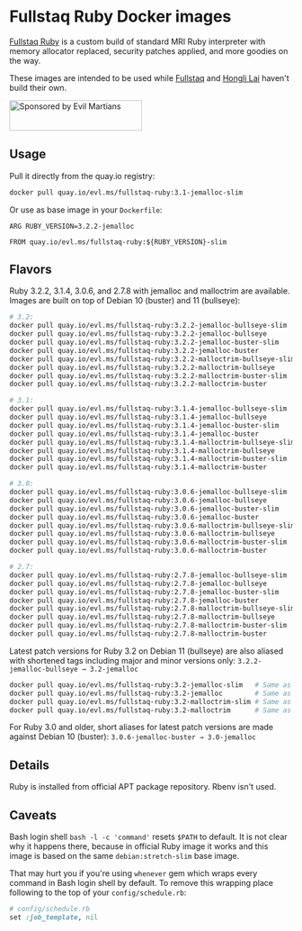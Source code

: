Fullstaq Ruby Docker images
===========================

[Fullstaq Ruby] is a custom build of standard MRI Ruby interpreter with memory allocator replaced, security patches applied, and more goodies on the way.

These images are intended to be used while [Fullstaq] and [Hongli Lai] haven't build their own.

<a href="https://evilmartians.com/?utm_source=fullstaq-ruby-docker&utm_campaign=project_page">
<img src="https://evilmartians.com/badges/sponsored-by-evil-martians.svg" alt="Sponsored by Evil Martians" width="236" height="54">
</a>

## Usage

Pull it directly from the quay.io registry:

```sh
docker pull quay.io/evl.ms/fullstaq-ruby:3.1-jemalloc-slim
```

Or use as base image in your `Dockerfile`:

```docker
ARG RUBY_VERSION=3.2.2-jemalloc

FROM quay.io/evl.ms/fullstaq-ruby:${RUBY_VERSION}-slim
```

## Flavors

Ruby 3.2.2, 3.1.4, 3.0.6, and 2.7.8 with jemalloc and malloctrim are available. Images are built on top of Debian 10 (buster) and 11 (bullseye):

```sh
# 3.2:
docker pull quay.io/evl.ms/fullstaq-ruby:3.2.2-jemalloc-bullseye-slim
docker pull quay.io/evl.ms/fullstaq-ruby:3.2.2-jemalloc-bullseye
docker pull quay.io/evl.ms/fullstaq-ruby:3.2.2-jemalloc-buster-slim
docker pull quay.io/evl.ms/fullstaq-ruby:3.2.2-jemalloc-buster
docker pull quay.io/evl.ms/fullstaq-ruby:3.2.2-malloctrim-bullseye-slim
docker pull quay.io/evl.ms/fullstaq-ruby:3.2.2-malloctrim-bullseye
docker pull quay.io/evl.ms/fullstaq-ruby:3.2.2-malloctrim-buster-slim
docker pull quay.io/evl.ms/fullstaq-ruby:3.2.2-malloctrim-buster

# 3.1:
docker pull quay.io/evl.ms/fullstaq-ruby:3.1.4-jemalloc-bullseye-slim
docker pull quay.io/evl.ms/fullstaq-ruby:3.1.4-jemalloc-bullseye
docker pull quay.io/evl.ms/fullstaq-ruby:3.1.4-jemalloc-buster-slim
docker pull quay.io/evl.ms/fullstaq-ruby:3.1.4-jemalloc-buster
docker pull quay.io/evl.ms/fullstaq-ruby:3.1.4-malloctrim-bullseye-slim
docker pull quay.io/evl.ms/fullstaq-ruby:3.1.4-malloctrim-bullseye
docker pull quay.io/evl.ms/fullstaq-ruby:3.1.4-malloctrim-buster-slim
docker pull quay.io/evl.ms/fullstaq-ruby:3.1.4-malloctrim-buster

# 3.0:
docker pull quay.io/evl.ms/fullstaq-ruby:3.0.6-jemalloc-bullseye-slim
docker pull quay.io/evl.ms/fullstaq-ruby:3.0.6-jemalloc-bullseye
docker pull quay.io/evl.ms/fullstaq-ruby:3.0.6-jemalloc-buster-slim
docker pull quay.io/evl.ms/fullstaq-ruby:3.0.6-jemalloc-buster
docker pull quay.io/evl.ms/fullstaq-ruby:3.0.6-malloctrim-bullseye-slim
docker pull quay.io/evl.ms/fullstaq-ruby:3.0.6-malloctrim-bullseye
docker pull quay.io/evl.ms/fullstaq-ruby:3.0.6-malloctrim-buster-slim
docker pull quay.io/evl.ms/fullstaq-ruby:3.0.6-malloctrim-buster

# 2.7:
docker pull quay.io/evl.ms/fullstaq-ruby:2.7.8-jemalloc-bullseye-slim
docker pull quay.io/evl.ms/fullstaq-ruby:2.7.8-jemalloc-bullseye
docker pull quay.io/evl.ms/fullstaq-ruby:2.7.8-jemalloc-buster-slim
docker pull quay.io/evl.ms/fullstaq-ruby:2.7.8-jemalloc-buster
docker pull quay.io/evl.ms/fullstaq-ruby:2.7.8-malloctrim-bullseye-slim
docker pull quay.io/evl.ms/fullstaq-ruby:2.7.8-malloctrim-bullseye
docker pull quay.io/evl.ms/fullstaq-ruby:2.7.8-malloctrim-buster-slim
docker pull quay.io/evl.ms/fullstaq-ruby:2.7.8-malloctrim-buster
```

Latest patch versions for Ruby 3.2 on Debian 11 (bullseye) are also aliased with shortened tags including major and minor versions only: `3.2.2-jemalloc-bullseye → 3.2-jemalloc`

```sh
docker pull quay.io/evl.ms/fullstaq-ruby:3.2-jemalloc-slim   # Same as quay.io/evl.ms/fullstaq-ruby:3.2.2-jemalloc-bullseye-slim
docker pull quay.io/evl.ms/fullstaq-ruby:3.2-jemalloc        # Same as quay.io/evl.ms/fullstaq-ruby:3.2.2-jemalloc-bullseye
docker pull quay.io/evl.ms/fullstaq-ruby:3.2-malloctrim-slim # Same as quay.io/evl.ms/fullstaq-ruby:3.2.2-malloctrim-bullseye-slim
docker pull quay.io/evl.ms/fullstaq-ruby:3.2-malloctrim      # Same as quay.io/evl.ms/fullstaq-ruby:3.2.2-malloctrim-bullseye
```

For Ruby 3.0 and older, short aliases for latest patch versions are made against Debian 10 (buster): `3.0.6-jemalloc-buster → 3.0-jemalloc`


## Details

Ruby is installed from official APT package repository. Rbenv isn't used.

## Caveats

Bash login shell `bash -l -c 'command'` resets `$PATH` to default. It is not clear why it happens there, because in official Ruby image it works and this image is based on the same `debian:stretch-slim` base image.

That may hurt you if you're using `whenever` gem which wraps every command in Bash login shell by default. To remove this wrapping place following to the top of your `config/schedule.rb`:

```ruby
# config/schedule.rb
set :job_template, nil
```

[Fullstaq Ruby]: https://fullstaqruby.org/ "Ruby, optimized for production"
[Hongli Lai]: https://www.joyfulbikeshedding.com/
[Fullstaq]: https://fullstaq.com/
